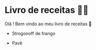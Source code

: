 # Livro de receitas :woman_cook:

Olá ! Bem vindo ao meu livro de receitas :wave:

- Strogonoff de frango 

-  Pavê 

  
